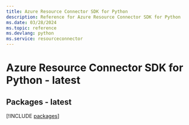 ```yaml
---
title: Azure Resource Connector SDK for Python
description: Reference for Azure Resource Connector SDK for Python
ms.date: 03/28/2024
ms.topic: reference
ms.devlang: python
ms.service: resourceconnector
---
```

# Azure Resource Connector SDK for Python - latest
## Packages - latest
[!INCLUDE [packages](resource-connector-index.md)]